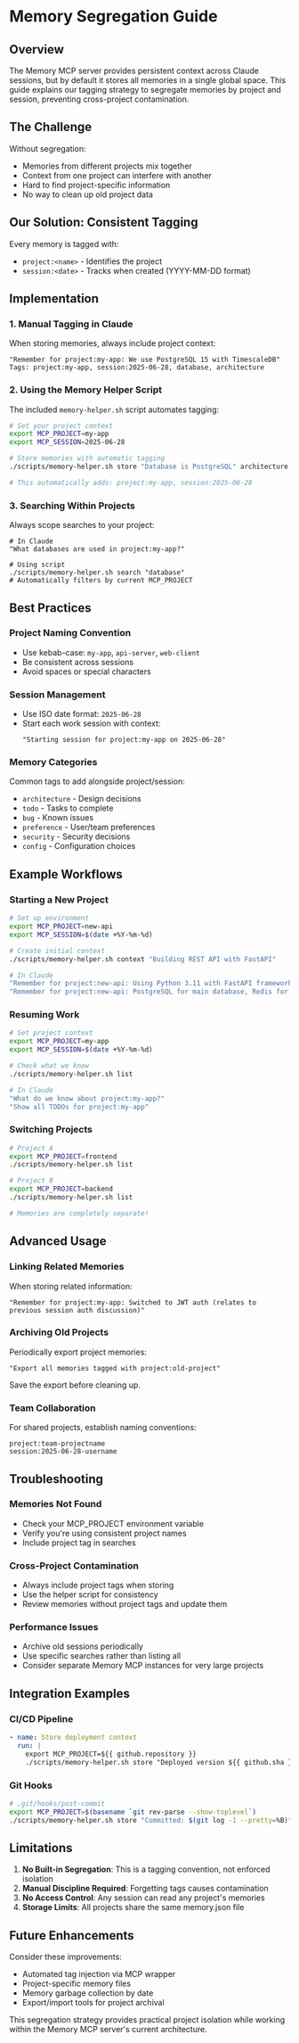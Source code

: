 # Memory Segregation Guide

## Overview

The Memory MCP server provides persistent context across Claude sessions, but by default it stores all memories in a single global space. This guide explains our tagging strategy to segregate memories by project and session, preventing cross-project contamination.

## The Challenge

Without segregation:
- Memories from different projects mix together
- Context from one project can interfere with another
- Hard to find project-specific information
- No way to clean up old project data

## Our Solution: Consistent Tagging

Every memory is tagged with:
- `project:<name>` - Identifies the project
- `session:<date>` - Tracks when created (YYYY-MM-DD format)

## Implementation

### 1. Manual Tagging in Claude

When storing memories, always include project context:

```
"Remember for project:my-app: We use PostgreSQL 15 with TimescaleDB"
Tags: project:my-app, session:2025-06-28, database, architecture
```

### 2. Using the Memory Helper Script

The included `memory-helper.sh` script automates tagging:

```bash
# Set your project context
export MCP_PROJECT=my-app
export MCP_SESSION=2025-06-28

# Store memories with automatic tagging
./scripts/memory-helper.sh store "Database is PostgreSQL" architecture

# This automatically adds: project:my-app, session:2025-06-28
```

### 3. Searching Within Projects

Always scope searches to your project:

```
# In Claude
"What databases are used in project:my-app?"

# Using script
./scripts/memory-helper.sh search "database"
# Automatically filters by current MCP_PROJECT
```

## Best Practices

### Project Naming Convention
- Use kebab-case: `my-app`, `api-server`, `web-client`
- Be consistent across sessions
- Avoid spaces or special characters

### Session Management
- Use ISO date format: `2025-06-28`
- Start each work session with context:
  ```
  "Starting session for project:my-app on 2025-06-28"
  ```

### Memory Categories
Common tags to add alongside project/session:
- `architecture` - Design decisions
- `todo` - Tasks to complete
- `bug` - Known issues
- `preference` - User/team preferences
- `security` - Security decisions
- `config` - Configuration choices

## Example Workflows

### Starting a New Project

```bash
# Set up environment
export MCP_PROJECT=new-api
export MCP_SESSION=$(date +%Y-%m-%d)

# Create initial context
./scripts/memory-helper.sh context "Building REST API with FastAPI"

# In Claude
"Remember for project:new-api: Using Python 3.11 with FastAPI framework"
"Remember for project:new-api: PostgreSQL for main database, Redis for caching"
```

### Resuming Work

```bash
# Set project context
export MCP_PROJECT=my-app
export MCP_SESSION=$(date +%Y-%m-%d)

# Check what we know
./scripts/memory-helper.sh list

# In Claude
"What do we know about project:my-app?"
"Show all TODOs for project:my-app"
```

### Switching Projects

```bash
# Project A
export MCP_PROJECT=frontend
./scripts/memory-helper.sh list

# Project B
export MCP_PROJECT=backend
./scripts/memory-helper.sh list

# Memories are completely separate!
```

## Advanced Usage

### Linking Related Memories

When storing related information:
```
"Remember for project:my-app: Switched to JWT auth (relates to previous session auth discussion)"
```

### Archiving Old Projects

Periodically export project memories:
```
"Export all memories tagged with project:old-project"
```

Save the export before cleaning up.

### Team Collaboration

For shared projects, establish naming conventions:
```
project:team-projectname
session:2025-06-28-username
```

## Troubleshooting

### Memories Not Found
- Check your MCP_PROJECT environment variable
- Verify you're using consistent project names
- Include project tag in searches

### Cross-Project Contamination
- Always include project tags when storing
- Use the helper script for consistency
- Review memories without project tags and update them

### Performance Issues
- Archive old sessions periodically
- Use specific searches rather than listing all
- Consider separate Memory MCP instances for very large projects

## Integration Examples

### CI/CD Pipeline
```yaml
- name: Store deployment context
  run: |
    export MCP_PROJECT=${{ github.repository }}
    ./scripts/memory-helper.sh store "Deployed version ${{ github.sha }} to production" deployment
```

### Git Hooks
```bash
# .git/hooks/post-commit
export MCP_PROJECT=$(basename `git rev-parse --show-toplevel`)
./scripts/memory-helper.sh store "Committed: $(git log -1 --pretty=%B)" commit
```

## Limitations

1. **No Built-in Segregation**: This is a tagging convention, not enforced isolation
2. **Manual Discipline Required**: Forgetting tags causes contamination
3. **No Access Control**: Any session can read any project's memories
4. **Storage Limits**: All projects share the same memory.json file

## Future Enhancements

Consider these improvements:
- Automated tag injection via MCP wrapper
- Project-specific memory files
- Memory garbage collection by date
- Export/import tools for project archival

This segregation strategy provides practical project isolation while working within the Memory MCP server's current architecture.